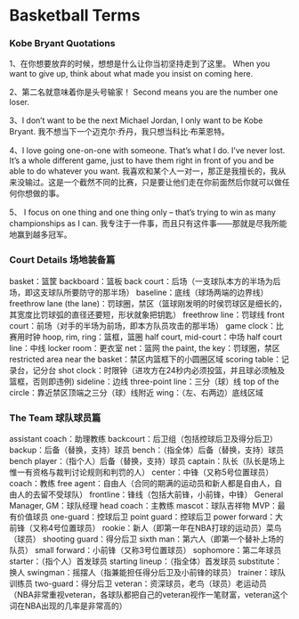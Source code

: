 # Basketball Terms

### Kobe Bryant Quotations
1、在你想要放弃的时候，想想是什么让你当初坚持走到了这里。
When you want to give up, think about what made you insist on coming here.

2、第二名就意味着你是头号输家！
Second means you are the number one loser.

3、I don’t want to be the next Michael Jordan, I only want to be Kobe Bryant.
我不想当下一个迈克尔·乔丹，我只想当科比·布莱恩特。

4、I love going one-on-one with someone. That’s what I do. I’ve never lost. It’s a whole different game, just to have them right in front of you and be able to do whatever you want.
我喜欢和某个人一对一，那正是我擅长的，我从来没输过。这是一个截然不同的比赛，只是要让他们走在你前面然后你就可以做任何你想做的事。

5、 I focus on one thing and one thing only – that’s trying to win as many championships as I can.
我专注于一件事，而且只有这件事——那就是尽我所能地赢到越多冠军。

### Court Details 场地装备篇
basket：篮筐
backboard：篮板
back court：后场（一支球队本方的半场为后场，即这支球队所要防守的那半场）
baseline：底线（球场两端的边界线）
freethrow lane (the lane)：罚球圈，禁区（篮球刚发明的时侯罚球区是细长的，其宽度比罚球弧的直径还要短，形状就象把钥匙）
freethrow line：罚球线 
front court：前场（对手的半场为前场，即本方队员攻击的那半场）
game clock：比赛用时钟
hoop, rim, ring：篮框，篮圈
half court, mid-court：中场
half court line：中线
locker room：更衣室
net：篮网 
the paint, the key：罚球圈，禁区
restricted area near the basket：禁区内篮框下的小圆圈区域
scoring table：记录台，记分台
shot clock：时限钟（进攻方在24秒内必须投篮，并且球必须触及篮框，否则即违例)
sideline：边线 
three-point line：三分（球）线 
top of the circle：靠近禁区顶端之三分（球）线附近
wing：（左、右两边）底线区域 

### The Team 球队球员篇
assistant coach：助理教练
backcourt：后卫组（包括控球后卫及得分后卫）
backup：后备（替换，支持）球员 
bench：（指全体）后备（替换，支持）球员 
bench player：（指个人）后备（替换，支持）球员
captain：队长（队长是场上惟一有资格与裁判讨论规则和判罚的人）
center：中锋（又称5号位置球员）
coach：教练
free agent：自由人（合同的期满的运动员和新人都是自由人，自由人的去留不受球队）
frontline：锋线（包括大前锋，小前锋，中锋）
General Manager, GM：球队经理 
head coach：主教练 
mascot：球队吉祥物
MVP：最有价值球员
one-guard：控球后卫
point guard：控球后卫 
power forward：大前锋（又称4号位置球员）
rookie：新人（即第一年在NBA打球的运动员）菜鸟（球员）
shooting guard：得分后卫
sixth man：第六人（即第一个替补上场的队员）
small forward：小前锋（又称3号位置球员）
sophomore：第二年球员 
starter：（指个人）首发球员 
starting lineup：（指全体）首发球员
substitute：换人
swingman：摇摆人（指兼能担任得分后卫及小前锋的球员）
trainer：球队训练员
two-guard：得分后卫
veteran：资深球员，老鸟（球员）老运动员（NBA非常重视veteran，各球队都把自己的veteran视作一笔财富，veteran这个词在NBA出现的几率是非常高的）